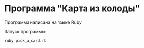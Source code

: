# Программа "Карта из колоды"

Программа написана на языке Ruby

Запуск программы:

```
ruby pick_a_card.rb
```
